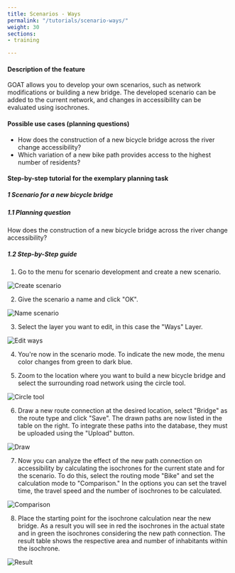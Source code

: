 ```yaml
---
title: Scenarios - Ways
permalink: "/tutorials/scenario-ways/"
weight: 30
sections:
- training

---
```

#### Description of the feature

GOAT allows you to develop your own scenarios, such as network modifications or building a new bridge. The developed scenario can be added to the current network, and changes in accessibility can be evaluated using isochrones.

#### Possible use cases (planning questions)

* How does the construction of a new bicycle bridge across the river change accessibility?
* Which variation of a new bike path provides access to the highest number of residents?

#### Step-by-step tutorial for the exemplary planning task

##### 1 Scenario for a new bicycle bridge

##### 1.1 Planning question

How does the construction of a new bicycle bridge across the river change accessibility?

##### 1.2 Step-by-Step guide

1. Go to the menu for scenario development and create a new scenario.

<img src="/images/tutorials/Scenario_POIs/create_scenario_en.webp"  alt="Create scenario" style="max-height:300px;"/>

2. Give the scenario a name and click "OK".

<img src="/images/tutorials/Scenario_building/name_scenario_en.webp"  alt="Name scenario" style="max-height:200px;"/>

3. Select the layer you want to edit, in this case the "Ways" Layer.

<img src="/images/tutorials/Scenario_building/scenario_ways_en.webp"  alt="Edit ways" style="max-height:350px;"/>

4. You're now in the scenario mode. To indicate the new mode, the menu color changes from green to dark blue.
   
5. Zoom to the location where you want to build a new bicycle bridge and select the surrounding road network using the circle tool.

<img src="/images/tutorials/Scenario_building/circle_scenario_en.webp"  alt="Circle tool"/>

6. Draw a new route connection at the desired location, select "Bridge" as the route type and click "Save". The drawn paths are now listed in the table on the right. To integrate these paths into the database, they must be uploaded using the "Upload" button.

<img src="/images/tutorials/Scenario_building/bridge_building_en.webp"  alt="Draw" style="max-height:300px;"/>

7. Now you can analyze the effect of the new path connection on accessibility by calculating the isochrones for the current state and for the scenario. To do this, select the routing mode "Bike" and set the calculation mode to "Comparison." In the options you can set the travel time, the travel speed and the number of isochrones to be calculated.

<img src="/images/tutorials/Scenario_building/comparison_en.webp"  alt="Comparison" style="max-height:400px;"/>

8. Place the starting point for the isochrone calculation near the new bridge. As a result you will see in red the isochrones in the actual state and in green the isochrones considering the new path connection. The result table shows the respective area and number of inhabitants within the isochrone.

<img src="/images/tutorials/Scenario_building/result_isochrone_en.webp"  alt="Result" />
